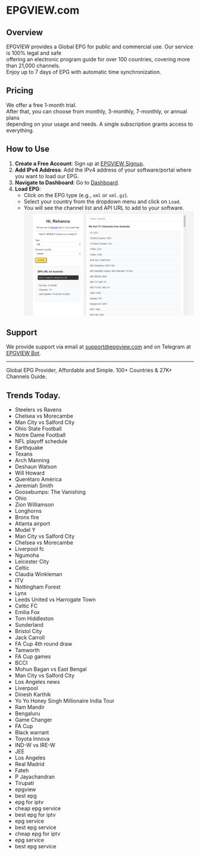 # EPGVIEW.com



## Overview
EPGVIEW provides a Global EPG for public and commercial use. Our service is 100% legal and safe\
offering an electronic program guide for over 100 countries, covering more than 21,000 channels.\
Enjoy up to 7 days of EPG with automatic time synchronization.

## Pricing
We offer a free 1-month trial. \
After that, you can choose from monthly, 3-monthly, 7-monthly, or annual plans \
depending on your usage and needs. A single subscription grants access to everything.

## How to Use
1. **Create a Free Account**: Sign up at [EPGVIEW Signup](https://epgview.com/signup.php).
2. **Add IPv4 Address**: Add the IPv4 address of your software/portal where you want to load our EPG.
3. **Navigate to Dashboard**: Go to [Dashboard](https://epgview.com/dashboard.php).
4. **Load EPG**:
   - Click on the EPG type (e.g., `xml` or `xml.gz`).
   - Select your country from the dropdown menu and click on `Load`.
   - You will see the channel list and API URL to add to your software.
![EPGVIEW](img/dashboard.png)
## Support
We provide support via email at [support@epgview.com](mailto:support@epgview.com) and on Telegram at [EPGVIEW Bot](https://t.me/epgview_bot).

---

Global EPG Provider, Affordable and Simple. 100+ Countries & 27K+ Channels Guide.

## Trends Today.

- Steelers vs Ravens
- Chelsea vs Morecambe
- Man City vs Salford City
- Ohio State Football
- Notre Dame Football
- NFL playoff schedule
- Earthquake
- Texans
- Arch Manning
- Deshaun Watson
- Will Howard
- Querétaro América
- Jeremiah Smith
- Goosebumps: The Vanishing
- Ohio
- Zion Williamson
- Longhorns
- Bronx fire
- Atlanta airport
- Model Y
- Man City vs Salford City
- Chelsea vs Morecambe
- Liverpool fc
- Ngumoha
- Leicester City
- Celtic
- Claudia Winkleman
- ITV
- Nottingham Forest
- Lynx
- Leeds United vs Harrogate Town
- Celtic FC
- Emilia Fox
- Tom Hiddleston
- Sunderland
- Bristol City
- Jack Carroll
- FA Cup 4th round draw
- Tamworth
- FA Cup games
- BCCI
- Mohun Bagan vs East Bengal
- Man City vs Salford City
- Los Angeles news
- Liverpool
- Dinesh Karthik
- Yo Yo Honey Singh Millionaire India Tour
- Ram Mandir
- Bengaluru
- Game Changer
- FA Cup
- Black warrant
- Toyota Innova
- IND-W vs IRE-W
- JEE
- Los Angeles
- Real Madrid
- Fateh
- P Jayachandran
- Tirupati
- epgview
- best epg
- epg for iptv
- cheap epg service
- best epg for iptv
- epg service
- best epg service
- cheap epg for iptv
- epg service
- best epg service
